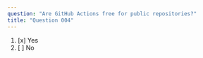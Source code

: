 ```yaml
---
question: "Are GitHub Actions free for public repositories?"
title: "Question 004"
---
```


1. [x] Yes
1. [ ] No
